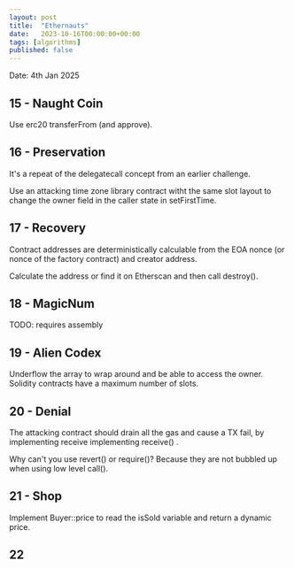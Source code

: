 ```yaml
---
layout: post
title:  "Ethernauts"
date:   2023-10-16T00:00:00+00:00
tags: [algorithms]
published: false
---
```


Date: 4th Jan 2025

## 15 - Naught Coin

Use erc20 transferFrom (and approve).

## 16 - Preservation

It's a repeat of the delegatecall concept from an earlier challenge.

Use an attacking time zone library contract witht the same slot layout to change the owner field in the caller state in setFirstTime.

## 17 - Recovery

Contract addresses are deterministically calculable from the EOA nonce (or nonce of the factory contract) and creator address.

Calculate the address or find it on Etherscan and then call destroy().

## 18 - MagicNum

TODO: requires assembly

## 19 - Alien Codex

Underflow the array to wrap around and be able to access the owner. Solidity contracts have a maximum number of slots.

## 20 - Denial

The attacking contract should drain all the gas and cause a TX fail, by implementing receive implementing receive() .

Why can't you use revert() or require()? Because they are not bubbled up when using low level call().

## 21 - Shop

Implement Buyer::price to read the isSold variable and return a dynamic price.

## 22 


